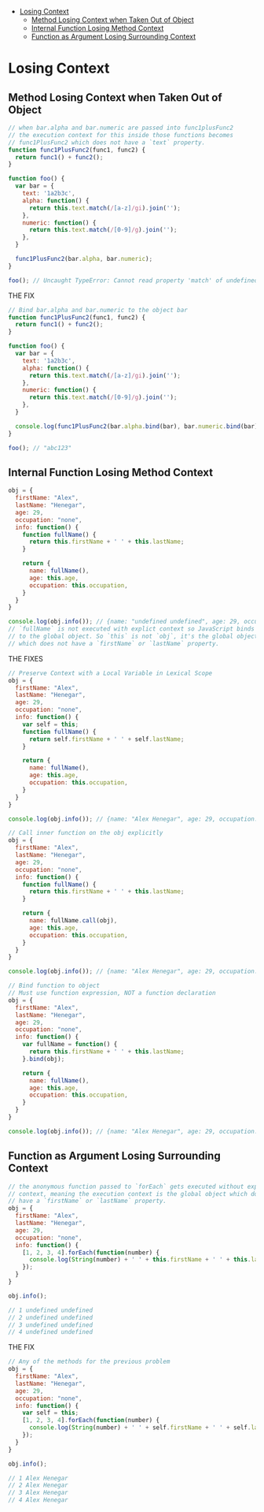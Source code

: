 
<!-- toc orderedList:0 depthFrom:1 depthTo:6 -->

* [Losing Context](#losing-context)
  * [Method Losing Context when Taken Out of Object](#method-losing-context-when-taken-out-of-object)
  * [Internal Function Losing Method Context](#internal-function-losing-method-context)
  * [Function as Argument Losing Surrounding Context](#function-as-argument-losing-surrounding-context)

<!-- tocstop -->
# Losing Context
## Method Losing Context when Taken Out of Object
```javascript
// when bar.alpha and bar.numeric are passed into func1plusFunc2
// the execution context for this inside those functions becomes
// func1PlusFunc2 which does not have a `text` property.
function func1PlusFunc2(func1, func2) {
  return func1() + func2();
}

function foo() {
  var bar = {
    text: '1a2b3c',
    alpha: function() {
      return this.text.match(/[a-z]/gi).join('');
    },
    numeric: function() {
      return this.text.match(/[0-9]/g).join('');
    },
  }

  func1PlusFunc2(bar.alpha, bar.numeric);
}

foo(); // Uncaught TypeError: Cannot read property 'match' of undefined
```
THE FIX
```javascript
// Bind bar.alpha and bar.numeric to the object bar
function func1PlusFunc2(func1, func2) {
  return func1() + func2();
}

function foo() {
  var bar = {
    text: '1a2b3c',
    alpha: function() {
      return this.text.match(/[a-z]/gi).join('');
    },
    numeric: function() {
      return this.text.match(/[0-9]/g).join('');
    },
  }

  console.log(func1PlusFunc2(bar.alpha.bind(bar), bar.numeric.bind(bar)));
}

foo(); // "abc123"
```

## Internal Function Losing Method Context
```javascript
obj = {
  firstName: "Alex",
  lastName: "Henegar",
  age: 29,
  occupation: "none",
  info: function() {
    function fullName() {
      return this.firstName + ' ' + this.lastName;
    }

    return {
      name: fullName(),
      age: this.age,
      occupation: this.occupation,
    }
  }
}

console.log(obj.info()); // {name: "undefined undefined", age: 29, occupation: "none"}
// `fullName` is not executed with explict context so JavaScript binds it
// to the global object. So `this` is not `obj`, it's the global object
// which does not have a `firstName` or `lastName` property.
```
THE FIXES
```javascript
// Preserve Context with a Local Variable in Lexical Scope
obj = {
  firstName: "Alex",
  lastName: "Henegar",
  age: 29,
  occupation: "none",
  info: function() {
    var self = this;
    function fullName() {
      return self.firstName + ' ' + self.lastName;
    }

    return {
      name: fullName(),
      age: this.age,
      occupation: this.occupation,
    }
  }
}

console.log(obj.info()); // {name: "Alex Henegar", age: 29, occupation: "none"}
```
```javascript
// Call inner function on the obj explicitly
obj = {
  firstName: "Alex",
  lastName: "Henegar",
  age: 29,
  occupation: "none",
  info: function() {
    function fullName() {
      return this.firstName + ' ' + this.lastName;
    }

    return {
      name: fullName.call(obj),
      age: this.age,
      occupation: this.occupation,
    }
  }
}

console.log(obj.info()); // {name: "Alex Henegar", age: 29, occupation: "none"}
```
```javascript
// Bind function to object
// Must use function expression, NOT a function declaration
obj = {
  firstName: "Alex",
  lastName: "Henegar",
  age: 29,
  occupation: "none",
  info: function() {
    var fullName = function() {
      return this.firstName + ' ' + this.lastName;
    }.bind(obj);

    return {
      name: fullName(),
      age: this.age,
      occupation: this.occupation,
    }
  }
}

console.log(obj.info()); // {name: "Alex Henegar", age: 29, occupation: "none"}
```

## Function as Argument Losing Surrounding Context
```javascript
// the anonymous function passed to `forEach` gets executed without explicit
// context, meaning the execution context is the global object which does not
// have a `firstName` or `lastName` property.
obj = {
  firstName: "Alex",
  lastName: "Henegar",
  age: 29,
  occupation: "none",
  info: function() {
    [1, 2, 3, 4].forEach(function(number) {
      console.log(String(number) + ' ' + this.firstName + ' ' + this.lastName);
    });
  }
}

obj.info();

// 1 undefined undefined
// 2 undefined undefined
// 3 undefined undefined
// 4 undefined undefined
```
THE FIX
```javascript
// Any of the methods for the previous problem
obj = {
  firstName: "Alex",
  lastName: "Henegar",
  age: 29,
  occupation: "none",
  info: function() {
    var self = this;
    [1, 2, 3, 4].forEach(function(number) {
      console.log(String(number) + ' ' + self.firstName + ' ' + self.lastName);
    });
  }
}

obj.info();

// 1 Alex Henegar
// 2 Alex Henegar
// 3 Alex Henegar
// 4 Alex Henegar
```
